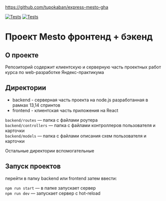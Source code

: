 https://github.com/tupokaban/express-mesto-gha

[![Tests](https://github.com/tupokaban/express-mesto-gha/actions/workflows/tests-13-sprint.yml/badge.svg)](https://github.com/yandex-praktikum/express-mesto-gha/actions/workflows/tests-13-sprint.yml)  [![Tests](https://github.com/tupokaban/express-mesto-gha/actions/workflows/tests-14-sprint.yml/badge.svg)](https://github.com/yandex-praktikum/express-mesto-gha/actions/workflows/tests-14-sprint.yml)
# Проект Mesto фронтенд + бэкенд

## О проекте
Репозиторий содержит клиентскую и серверную часть проектных работ курса по web-разработке Яндекс-практикума 


## Директории
- backend - серверная часть проекта на node.js разработанная в рамках 13,14 спринтов
- frontend - клиентская часть приложения на React

`backend/routes` — папка с файлами роутера  
`backend/controllers` — папка с файлами контроллеров пользователя и карточки   
`backend/models` — папка с файлами описания схем пользователя и карточки  
  
Остальные директории вспомогательные

## Запуск проектов
перейти в папку backend или frontend затем ввести:

`npm run start` — в папке запускает сервер   
`npm run dev` — запускает сервер с hot-reload
